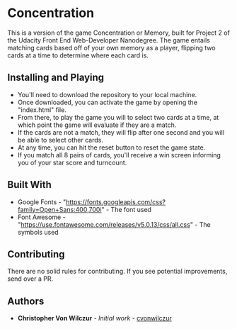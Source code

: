 # Concentration

This is a version of the game Concentration or Memory, built for Project 2 of the Udacity Front End Web-Developer Nanodegree. The game entails matching cards based off of your own memory as a player, flipping two cards at a time to determine where each card is.

## Installing and Playing

- You'll need to download the repository to your local machine.
- Once downloaded, you can activate the game by opening the "index.html" file.
- From there, to play the game you will to select two cards at a time, at which point the game will evaluate if they are a match.
- If the cards are not a match, they will flip after one second and you will be able to select other cards.
- At any time, you can hit the reset button to reset the game state.
- If you match all 8 pairs of cards, you'll receive a win screen informing you of your star score and turncount.

## Built With
 
- Google Fonts - "https://fonts.googleapis.com/css?family=Open+Sans:400,700i" - The font used
- Font Awesome - "https://use.fontawesome.com/releases/v5.0.13/css/all.css" - The symbols used

## Contributing

There are no solid rules for contributing. If you see potential improvements, send over a PR.

## Authors

* **Christopher Von Wilczur** - *Initial work* - [cvonwilczur](https://github.com/cvonwilczur)
